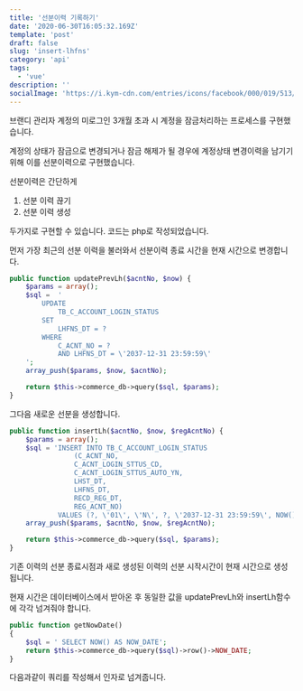 ```yaml
---
title: '선분이력 기록하기'
date: '2020-06-30T16:05:32.169Z'
template: 'post'
draft: false
slug: 'insert-lhfns'
category: 'api'
tags:
  - 'vue'
description: ''
socialImage: 'https://i.kym-cdn.com/entries/icons/facebook/000/019/513/til.jpg'
---
```


브랜디 관리자 계정의 미로그인 3개월 초과 시 계정을 잠금처리하는 프로세스를 구현했습니다.

계정의 상태가 잠금으로 변경되거나 잠금 해제가 될 경우에 계정상태 변경이력을 남기기 위해 이를 선분이력으로 구현했습니다. 

선분이력은 간단하게

1. 선분 이력 끊기
2. 선분 이력 생성

두가지로 구현할 수 있습니다. 코드는 php로 작성되었습니다.



먼저 가장 최근의 선분 이력을 불러와서 선분이력 종료 시간을 현재 시간으로 변경합니다.

```php
public function updatePrevLh($acntNo, $now) {
    $params = array();
    $sql =  '
        UPDATE 
            TB_C_ACCOUNT_LOGIN_STATUS
        SET
            LHFNS_DT = ?
        WHERE 
            C_ACNT_NO = ?
            AND LHFNS_DT = \'2037-12-31 23:59:59\'
    ';
    array_push($params, $now, $acntNo);

    return $this->commerce_db->query($sql, $params);
}
```



그다음 새로운 선분을 생성합니다.

```php
public function insertLh($acntNo, $now, $regAcntNo) {
    $params = array();
    $sql = 'INSERT INTO TB_C_ACCOUNT_LOGIN_STATUS 
                (C_ACNT_NO, 
                C_ACNT_LOGIN_STTUS_CD, 
                C_ACNT_LOGIN_STTUS_AUTO_YN, 
                LHST_DT, 
                LHFNS_DT, 
                RECD_REG_DT, 
                REG_ACNT_NO)
            VALUES (?, \'01\', \'N\', ?, \'2037-12-31 23:59:59\', NOW(), ?)';
    array_push($params, $acntNo, $now, $regAcntNo);

    return $this->commerce_db->query($sql, $params);
}
```

기존 이력의 선분 종료시점과 새로 생성된 이력의 선분 시작시간이 현재 시간으로 생성됩니다.

현재 시간은 데이터베이스에서 받아온 후 동일한 값을 updatePrevLh와 insertLh함수에 각각 넘겨줘야 합니다.

```php
public function getNowDate()
{
    $sql = ' SELECT NOW() AS NOW_DATE';
    return $this->commerce_db->query($sql)->row()->NOW_DATE;
}
```

다음과같이 쿼리를 작성해서 인자로 넘겨줍니다.